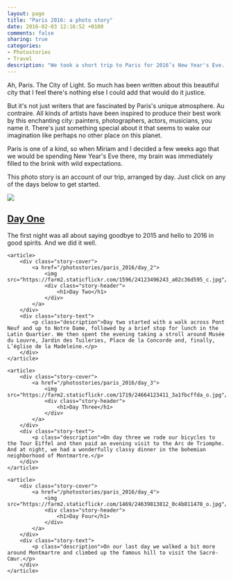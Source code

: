 ```yaml
---
layout: page
title: "Paris 2016: a photo story"
date: 2016-02-03 12:16:52 +0100
comments: false
sharing: true
categories: 
- Photostories
- Travel
description: "We took a short trip to Paris for 2016’s New Year's Eve. This is a photo story of our trip."
---
```


Ah, Paris. The City of Light. So much has been written about this beautiful city that I feel there's nothing else I could add that would do it justice.

But it's not just writers that are fascinated by Paris's unique atmosphere. Au contraire. All kinds of artists have been inspired to produce their best work by this enchanting city: painters, photographers, actors, musicians, you name it. There's just something special about it that seems to wake our imagination like perhaps no other place on this planet.

Paris is one of a kind, so when Miriam and I decided a few weeks ago that we would be spending New Year's Eve there, my brain was immediately filled to the brink with wild expectations.

This photo story is an account of our trip, arranged by day. Just click on any of the days below to get started.

<div id="photostories-archive">
	<article>
		<div class="story-cover">
			<a href="/photostories/paris_2016/day_1">
				<img src="https://farm2.staticflickr.com/1672/24145434633_20cd4e239d_o.jpg"/>
				<div class="story-header">
					<h1>Day One</h1>
				</div>
			</a>
		</div>
		<div class="story-text">
			<p class="description">The first night was all about saying goodbye to 2015 and hello to 2016 in good spirits. And we did it well.</p>
		</div>
	</article>
	
	<article>
		<div class="story-cover">
			<a href="/photostories/paris_2016/day_2">
				<img src="https://farm2.staticflickr.com/1596/24123496243_a02c36d595_c.jpg"/>
				<div class="story-header">
					<h1>Day Two</h1>
				</div>
			</a>
		</div>
		<div class="story-text">
			<p class="description">Day two started with a walk across Pont Neuf and up to Notre Dame, followed by a brief stop for lunch in the Latin Quartier. We then spent the evening taking a stroll around Musée du Louvre, Jardin des Tuileries, Place de la Concorde and, finally, L’église de la Madeleine.</p>
		</div>
	</article>
	
	<article>
		<div class="story-cover">
			<a href="/photostories/paris_2016/day_3">
				<img src="https://farm2.staticflickr.com/1719/24664123411_3a1fbcffda_o.jpg"/>
				<div class="story-header">
					<h1>Day Three</h1>
				</div>
			</a>
		</div>
		<div class="story-text">
			<p class="description">On day three we rode our bicycles to the Tour Eiffel and then paid an evening visit to the Arc de Triomphe. And at night, we had a wonderfully classy dinner in the bohemian neighborhood of Montmartre.</p>
		</div>
	</article>
	
	<article>
		<div class="story-cover">
			<a href="/photostories/paris_2016/day_4">
				<img src="https://farm2.staticflickr.com/1469/24639813812_0c4b811478_o.jpg"/>
				<div class="story-header">
					<h1>Day Four</h1>
				</div>
			</a>
		</div>
		<div class="story-text">
			<p class="description">On our last day we walked a bit more around Montmartre and climbed up the famous hill to visit the Sacré-Cœur.</p>
		</div>
	</article>
</div>